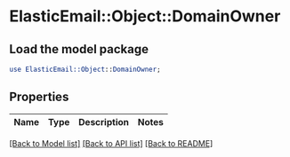 # ElasticEmail::Object::DomainOwner

## Load the model package
```perl
use ElasticEmail::Object::DomainOwner;
```

## Properties
Name | Type | Description | Notes
------------ | ------------- | ------------- | -------------

[[Back to Model list]](../README.md#documentation-for-models) [[Back to API list]](../README.md#documentation-for-api-endpoints) [[Back to README]](../README.md)


